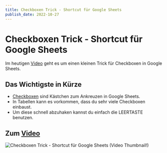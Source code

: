 ```yaml
---
title: Checkboxen Trick - Shortcut für Google Sheets
publish_date: 2022-10-27
---
```


# Checkboxen Trick - Shortcut für Google Sheets

Im heutigen [Video](https://youtu.be/XE24d1SNw_k) geht es um einen kleinen Trick für Checkboxen in Google Sheets. 

## Das Wichtigste in Kürze

- [Checkboxen](https://youtu.be/q-jRA1u31cY) sind Kästchen zum Ankreuzen in Google Sheets.
- In Tabellen kann es vorkommen, dass du sehr viele Checkboxen einbaust.
- Um diese schnell abzuhaken kannst du einfach die LEERTASTE benutzen.

## Zum [Video](https://youtu.be/XE24d1SNw_k )

![Checkboxen Trick - Shortcut für Google Sheets (Video Thumbnail!)](../thumbnails/Fertig386.jpg "Checkboxen Trick - Shortcut für Google Sheets (Video Thumbnail!)")